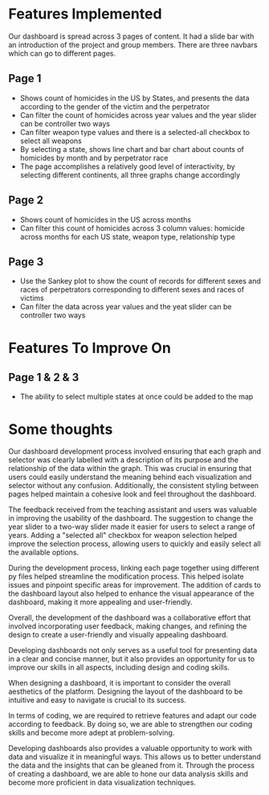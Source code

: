 # Features Implemented
Our dashboard is spread across 3 pages of content. It had a slide bar with an introduction of the project and group members. There are three navbars which can go to different pages.

## Page 1
* Shows count of homicides in the US by States, and presents the data according to the gender of the victim and the perpetrator
* Can filter the count of homicides across year values and the year slider can be controller two ways
* Can filter weapon type values and there is a selected-all checkbox to select all weapons
* By selecting a state, shows line chart and bar chart about counts of homicides by month and by perpetrator race
* The page accomplishes a relatively good level of interactivity, by selecting different continents, all three graphs change accordingly

## Page 2
* Shows count of homicides in the US across months
* Can filter this count of homicides across 3 column values: homicide across months for each US state, weapon type, relationship type

## Page 3
* Use the Sankey plot to show the count of records for different sexes and races of perpetrators corresponding to different sexes and races of victims
* Can filter the data across year values and the yeat slider can be controller two ways

# Features To Improve On

## Page 1 & 2 & 3
* The ability to select multiple states at once could be added to the map


# Some thoughts

Our dashboard development process involved ensuring that each graph and selector was clearly labelled with a description of its purpose and the relationship of the data within the graph. This was crucial in ensuring that users could easily understand the meaning behind each visualization and selector without any confusion. Additionally, the consistent styling between pages helped maintain a cohesive look and feel throughout the dashboard.

The feedback received from the teaching assistant and users was valuable in improving the usability of the dashboard. The suggestion to change the year slider to a two-way slider made it easier for users to select a range of years. Adding a "selected all" checkbox for weapon selection helped improve the selection process, allowing users to quickly and easily select all the available options.

During the development process, linking each page together using different py files helped streamline the modification process. This helped isolate issues and pinpoint specific areas for improvement. The addition of cards to the dashboard layout also helped to enhance the visual appearance of the dashboard, making it more appealing and user-friendly.

Overall, the development of the dashboard was a collaborative effort that involved incorporating user feedback, making changes, and refining the design to create a user-friendly and visually appealing dashboard.

Developing dashboards not only serves as a useful tool for presenting data in a clear and concise manner, but it also provides an opportunity for us to improve our skills in all aspects, including design and coding skills.

When designing a dashboard, it is important to consider the overall aesthetics of the platform. Designing the layout of the dashboard to be intuitive and easy to navigate is crucial to its success.

In terms of coding, we are required to retrieve features and adapt our code according to feedback. By doing so, we are able to strengthen our coding skills and become more adept at problem-solving.

Developing dashboards also provides a valuable opportunity to work with data and visualize it in meaningful ways. This allows us to better understand the data and the insights that can be gleaned from it. Through the process of creating a dashboard, we are able to hone our data analysis skills and become more proficient in data visualization techniques.